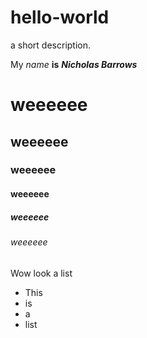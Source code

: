 # hello-world
a short description.

My *name* **is** ***Nicholas Barrows***

# weeeeee
## weeeeee
### weeeeee
#### weeeeee
##### weeeeee
###### weeeeee

Wow look a list

* This
* is
* a
* list
